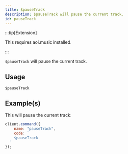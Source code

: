 ```yaml
---
title: $pauseTrack
description: $pauseTrack will pause the current track.
id: pauseTrack
---
```


:::tip[Extension]

This requires aoi.music installed.

:::

`$pauseTrack` will pause the current track.

## Usage

```aoi
$pauseTrack
```

## Example(s)

This will pause the current track:

```javascript
client.command({
    name: "pauseTrack",
    code: `
    $pauseTrack
  `
});
```
